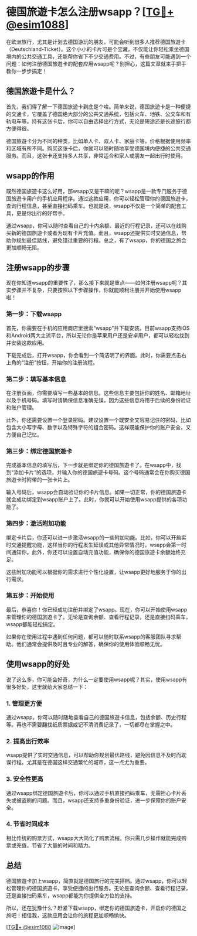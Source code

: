 # 德国旅遊卡怎么注册wsapp？[[TG💪+ @esim1088](https://t.me/s/esim1088)]

在欧洲旅行，尤其是计划去德国游玩的朋友，可能会听到很多人推荐德国旅遊卡（Deutschland-Ticket）。这个小小的卡片可是个宝藏，不仅能让你轻松乘坐德国境内的公共交通工具，还能帮你省下不少交通费用。不过，有些朋友可能遇到一个问题：如何注册德国旅遊卡的配套应用wsapp呢？别担心，这篇文章就来手把手教你一步步搞定！

## 德国旅遊卡是什么？

首先，我们得了解一下德国旅遊卡到底是个啥。简单来说，德国旅遊卡是一种便捷的交通卡，它覆盖了德国绝大部分的公共交通系统，包括火车、地铁、公交车和有轨电车等。持有这张卡后，你可以自由选择出行方式，无论是短途还是长途旅行都方便得很。

德国旅遊卡分为不同的种类，比如单人卡、双人卡、家庭卡等，价格根据使用频率和区域有所不同。购买这张卡后，你就可以随时随地享受德国境内便捷的公共交通服务。而且，这张卡还支持多人共享，非常适合和家人或朋友一起出行时使用。

## wsapp的作用

既然德国旅遊卡这么好用，那wsapp又是干嘛的呢？wsapp是一款专门服务于德国旅遊卡用户的手机应用程序。通过这款应用，你可以轻松管理你的德国旅遊卡，查询行程信息，甚至直接扫码乘车。也就是说，wsapp不仅是一个简单的配套工具，更是你出行的好帮手。

通过wsapp，你可以随时查看自己的卡内余额、最近的行程记录，还可以在线购买新的德国旅遊卡或者为现有卡片充值。而且，wsapp还提供实时交通信息，帮助你规划最佳路线，避免错过重要的行程。总之，有了wsapp，你的德国之旅会更加顺畅无阻。

## 注册wsapp的步骤

现在你知道wsapp的重要性了，那么接下来就是重点——如何注册wsapp呢？其实步骤并不复杂，只要按照以下步骤操作，你就能顺利注册并开始使用wsapp啦！

### 第一步：下载wsapp

首先，你需要在手机的应用商店里搜索“wsapp”并下载安装。目前wsapp支持iOS和Android两大主流平台，所以无论你是苹果用户还是安卓用户，都可以轻松找到并安装这款应用。

下载完成后，打开wsapp，你会看到一个简洁明了的界面。此时，你需要点击右上角的“注册”按钮，开始你的注册流程。

### 第二步：填写基本信息

在注册页面，你需要填写一些基本的信息。这些信息主要包括你的姓名、邮箱地址以及手机号码。填写时请确保信息准确无误，因为这些信息将用于后续的身份验证和账户管理。

此外，你还需要设置一个登录密码。建议设置一个既安全又容易记住的密码，比如包含大小写字母、数字以及特殊字符的组合密码。这样既能保护你的账户安全，又方便自己记忆。

### 第三步：绑定德国旅遊卡

完成基本信息的填写后，下一步就是绑定你的德国旅遊卡了。在wsapp中，找到“添加卡片”的选项，并输入你的德国旅遊卡号码。这个号码通常会在你购买德国旅遊卡时附带的一张卡片上。

输入号码后，wsapp会自动验证你的卡片信息。如果一切正常，你的德国旅遊卡就会成功绑定到wsapp账户上了。此时，你就可以开始使用wsapp提供的各项功能了。

### 第四步：激活附加功能

绑定卡片后，你还可以进一步激活wsapp的一些附加功能。比如，你可以开启实时交通提醒功能，这样当你的行程发生延误或其他异常情况时，wsapp会第一时间通知你。此外，你还可以设置自动充值功能，确保你的德国旅遊卡余额始终充足。

这些附加功能可以根据你的需求进行个性化设置，让wsapp更好地服务于你的出行需求。

### 第五步：开始使用

最后，恭喜你！你已经成功注册并绑定了wsapp。现在，你可以开始使用wsapp来管理你的德国旅遊卡了。无论是查询余额、查看行程记录，还是直接扫码乘车，wsapp都能轻松搞定。

如果你在使用过程中遇到任何问题，都可以随时联系wsapp的客服团队寻求帮助。他们通常会提供及时且专业的解答，确保你的使用体验顺畅无忧。

## 使用wsapp的好处

说了这么多，你可能会好奇，为什么一定要使用wsapp呢？其实，使用wsapp有很多好处，这里就给大家总结一下：

### 1. 管理更方便

通过wsapp，你可以随时随地查看自己的德国旅遊卡信息，包括余额、历史行程等。再也不需要翻找纸质票据或记不清消费记录了，一切都尽在掌握之中。

### 2. 提高出行效率

wsapp提供了实时交通信息，可以帮助你规划最优路线，避免因信息不及时而耽误行程。尤其是在德国这样交通繁忙的城市，这一点尤为重要。

### 3. 安全性更高

通过wsapp绑定德国旅遊卡后，你可以通过手机直接扫码乘车，无需担心卡片丢失或被盗刷的问题。而且，wsapp还支持多重身份验证，进一步保障你的账户安全。

### 4. 节省时间成本

相比传统的购票方式，wsapp大大简化了购票流程。你只需几步操作就能完成购票或充值，节省了大量的时间和精力。

## 总结

德国旅遊卡加上wsapp，简直就是德国旅行的完美搭档。通过wsapp，你可以轻松管理你的德国旅遊卡，享受便捷的出行服务。无论是查询余额、查看行程记录，还是直接扫码乘车，wsapp都能为你提供全方位的支持。

所以，还在犹豫什么？赶紧下载wsapp，绑定你的德国旅遊卡，开启你的德国之旅吧！相信我，这款应用会让你的旅程更加顺畅愉快。

[[TG💪+ @esim1088](https://t.me/s/esim1088) ![Image](https://i.postimg.cc/4NQfJmqS/Snipaste-2025-05-13-00-14-12.png)]